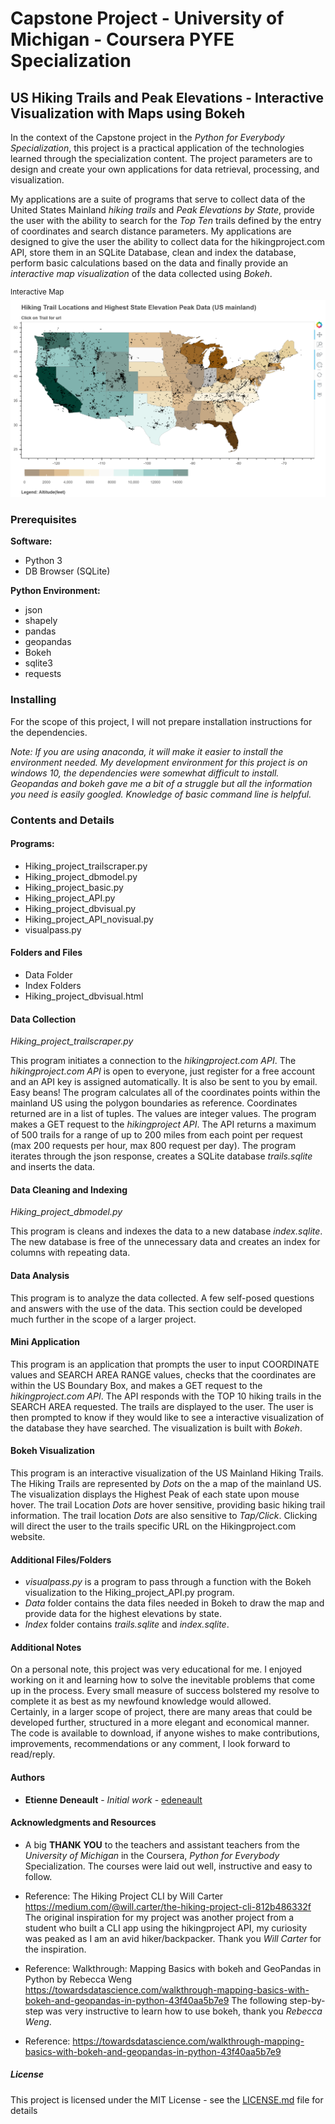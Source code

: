 # Capstone Project - University of Michigan - Coursera PYFE Specialization
## US Hiking Trails and Peak Elevations - Interactive Visualization with Maps using Bokeh

In the context of the Capstone project in the *Python for Everybody Specialization*, this project is a practical application of the technologies learned through the specialization content. The project parameters are to design and create your own applications for data retrieval, processing, and visualization.

My applications are a suite of programs that serve to collect data of the United States Mainland *hiking trails* and *Peak Elevations by State*, provide the user with the ability to search for the *Top Ten* trails defined by the entry of coordinates and search distance parameters. My applications are designed to give the user the ability to collect data for the hikingproject.com API, store them in an SQLite Database, clean and index the database, perform basic calculations based on the data and finally provide an *interactive map visualization* of the data collected using *Bokeh*.

<sup>Interactive Map</sup>
![ScreenShot](https://github.com/edeneault/pyfe_capstone_hikingtrails/blob/master/README-Visual_screenshot_loadup.PNG)
### Prerequisites

**Software:**
* Python 3
* DB Browser (SQLite)

**Python Environment:**
* json
* shapely
* pandas
* geopandas
* Bokeh
* sqlite3
* requests

### Installing

For the scope of this project, I will not prepare installation instructions for the dependencies.

  *Note: If you are using anaconda, it will make it easier to install the environment needed.  My development environment for this project is on windows 10, the dependencies were somewhat difficult to install.  Geopandas and bokeh gave me a bit of a struggle but all the information you need is easily googled. Knowledge of basic command line is helpful.*  

### Contents and Details

#### Programs:

  * Hiking_project_trailscraper.py
  * Hiking_project_dbmodel.py
  * Hiking_project_basic.py
  * Hiking_project_API.py
  * Hiking_project_dbvisual.py
  * Hiking_project_API_novisual.py
  * visualpass.py

#### Folders and Files

  * Data Folder
  * Index Folders
  * Hiking_project_dbvisual.html

#### Data Collection
*Hiking_project_trailscraper.py*  

This program initiates a connection to the *hikingproject.com API*. The *hikingproject.com API* is open to everyone, just register for a free account and an API key is assigned automatically. It is also  be sent to you by email.  Easy beans!  The program calculates all of the coordinates points within the mainland US using the polygon boundaries as reference. Coordinates returned are in a list of tuples. The values are integer values. The program makes a GET request to the *hikingproject API*.  The API returns a maximum of 500 trails for a range of up to 200 miles from each point per request (max 200 requests per hour, max 800 request per day).  The program iterates through the json response, creates a SQLite database *trails.sqlite* and inserts the data.

#### Data Cleaning and Indexing
*Hiking_project_dbmodel.py*  

This program is cleans and indexes the data to a new database *index.sqlite*. The new database is free of the unnecessary data and creates an index for columns with repeating data.  

#### Data Analysis

This program is to analyze the data collected.  A few self-posed questions and answers with the use of the data. This section could be developed much further in the scope of a larger project.

#### Mini Application

This program is an application that prompts the user to input COORDINATE values and SEARCH AREA RANGE values, checks that the coordinates are within the US Boundary Box, and makes a GET request to the *hikingproject.com API*.  The API responds with the TOP 10 hiking trails in the SEARCH AREA requested. The trails are displayed to the user.  The user is then prompted to know if they would like to see a interactive visualization of the database they have searched. The visualization is built with *Bokeh*.

#### Bokeh Visualization

This program is an interactive visualization of the US Mainland Hiking Trails.  The Hiking Trails are represented by *Dots* on the a map of the mainland US. The visualization displays the Highest Peak of each state upon mouse hover.  The trail Location *Dots* are hover sensitive, providing basic hiking trail information. The trail location *Dots* are also sensitive to *Tap/Click*. Clicking will direct the user to the trails specific URL on the Hikingproject.com website.

#### Additional Files/Folders
* *visualpass.py* is a program to pass through a function with the Bokeh visualization to the Hiking_project_API.py program.
* *Data* folder contains the data files needed in Bokeh to draw the map and provide data for the highest elevations by state.
* *Index* folder contains *trails.sqlite* and *index.sqlite*.

#### Additional Notes

On a personal note, this project was very educational for me.  I enjoyed working on it and learning how to solve the inevitable problems that come up in the process.  Every small measure of success bolstered my resolve to complete it as best as my newfound knowledge would allowed.  
Certainly, in a larger scope of project, there are many areas that could be developed further, structured in a more elegant and economical manner.
The code is available to download, if anyone wishes to make contributions, improvements, recommendations or any comment, I look forward to read/reply.



#### Authors

* **Etienne Deneault** - *Initial work* - [edeneault](https://github.com/edeneault)

#### Acknowledgments and Resources

* A big **THANK YOU** to the teachers and assistant teachers from the *University of Michigan* in the Coursera, *Python for Everybody* Specialization. The courses were laid out well, instructive and easy to follow.

* Reference: The Hiking Project CLI by Will Carter
https://medium.com/@will.carter/the-hiking-project-cli-812b486332f
The original inspiration for my project was another project from a student who built a CLI app using the hikingproject API, my curiosity was peaked as I am an avid hiker/backpacker. Thank you *Will Carter* for the inspiration.
* Reference: Walkthrough: Mapping Basics with bokeh and GeoPandas in Python by Rebecca Weng
https://towardsdatascience.com/walkthrough-mapping-basics-with-bokeh-and-geopandas-in-python-43f40aa5b7e9
The following step-by-step was very instructive to learn how to use bokeh, thank you *Rebecca Weng*.

* Reference: https://towardsdatascience.com/walkthrough-mapping-basics-with-bokeh-and-geopandas-in-python-43f40aa5b7e9

##### License

This project is licensed under the MIT License - see the [LICENSE.md](LICENSE.md) file for details
